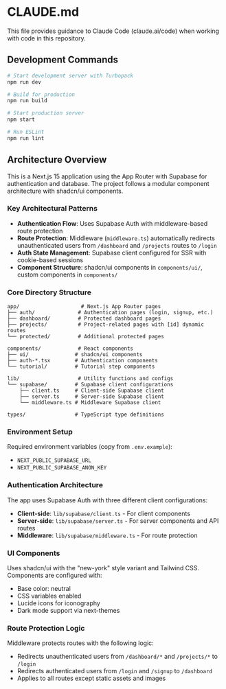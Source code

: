 # CLAUDE.md

This file provides guidance to Claude Code (claude.ai/code) when working with code in this repository.

## Development Commands

```bash
# Start development server with Turbopack
npm run dev

# Build for production
npm run build

# Start production server
npm start

# Run ESLint
npm run lint
```

## Architecture Overview

This is a Next.js 15 application using the App Router with Supabase for authentication and database. The project follows a modular component architecture with shadcn/ui components.

### Key Architectural Patterns

- **Authentication Flow**: Uses Supabase Auth with middleware-based route protection
- **Route Protection**: Middleware (`middleware.ts`) automatically redirects unauthenticated users from `/dashboard` and `/projects` routes to `/login`
- **Auth State Management**: Supabase client configured for SSR with cookie-based sessions
- **Component Structure**: shadcn/ui components in `components/ui/`, custom components in `components/`

### Core Directory Structure

```
app/                    # Next.js App Router pages
├── auth/              # Authentication pages (login, signup, etc.)
├── dashboard/         # Protected dashboard pages
├── projects/          # Project-related pages with [id] dynamic routes
└── protected/         # Additional protected pages

components/            # React components
├── ui/               # shadcn/ui components
├── auth-*.tsx        # Authentication components
└── tutorial/         # Tutorial step components

lib/                   # Utility functions and configs
└── supabase/         # Supabase client configurations
    ├── client.ts     # Client-side Supabase client
    ├── server.ts     # Server-side Supabase client
    └── middleware.ts # Middleware Supabase client

types/                # TypeScript type definitions
```

### Environment Setup

Required environment variables (copy from `.env.example`):
- `NEXT_PUBLIC_SUPABASE_URL`
- `NEXT_PUBLIC_SUPABASE_ANON_KEY`

### Authentication Architecture

The app uses Supabase Auth with three different client configurations:
- **Client-side**: `lib/supabase/client.ts` - For client components
- **Server-side**: `lib/supabase/server.ts` - For server components and API routes
- **Middleware**: `lib/supabase/middleware.ts` - For route protection

### UI Components

Uses shadcn/ui with the "new-york" style variant and Tailwind CSS. Components are configured with:
- Base color: neutral
- CSS variables enabled
- Lucide icons for iconography
- Dark mode support via next-themes

### Route Protection Logic

Middleware protects routes with the following logic:
- Redirects unauthenticated users from `/dashboard/*` and `/projects/*` to `/login`
- Redirects authenticated users from `/login` and `/signup` to `/dashboard`
- Applies to all routes except static assets and images